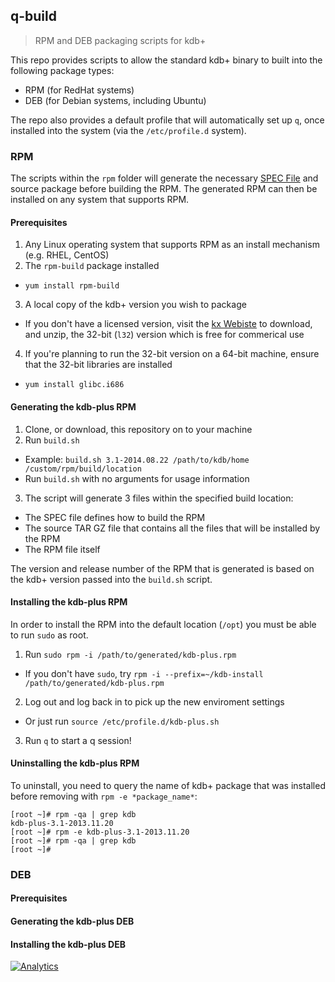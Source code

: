 ## q-build

> RPM and DEB packaging scripts for kdb+

This repo provides scripts to allow the standard kdb+ binary to built into the following package types:

* RPM (for RedHat systems)
* DEB (for Debian systems, including Ubuntu)

The repo also provides a default profile that will automatically set up `q`, once installed into the system (via the `/etc/profile.d` system).  

### RPM

The scripts within the `rpm` folder will generate the necessary [SPEC File](http://www.rpm.org/max-rpm/ch-rpm-inside.html) and source package before building the RPM. The generated RPM can then be installed on any system that supports RPM.

#### Prerequisites

1. Any Linux operating system that supports RPM as an install mechanism (e.g. RHEL, CentOS)
2. The `rpm-build` package installed
  * `yum install rpm-build`
3. A local copy of the kdb+ version you wish to package
  * If you don't have a licensed version, visit the [kx Webiste](http://kx.com/software-download.php) to download, and unzip, the 32-bit (`l32`) version which is free for commerical use
4. If you're planning to run the 32-bit version on a 64-bit machine, ensure that the 32-bit libraries are installed
  * `yum install glibc.i686`

#### Generating the kdb-plus RPM

1. Clone, or download, this repository on to your machine
2. Run `build.sh`
  * Example: `build.sh 3.1-2014.08.22 /path/to/kdb/home /custom/rpm/build/location`
  * Run `build.sh` with no arguments for usage information
3. The script will generate 3 files within the specified build location:
  * The SPEC file defines how to build the RPM
  * The source TAR GZ file that contains all the files that will be installed by the RPM
  * The RPM file itself 

The version and release number of the RPM that is generated is based on the kdb+ version passed into the `build.sh` script. 

#### Installing the kdb-plus RPM

In order to install the RPM into the default location (`/opt`) you must be able to run `sudo` as root. 

1. Run `sudo rpm -i /path/to/generated/kdb-plus.rpm`
  * If you don't have `sudo`, try `rpm -i --prefix=~/kdb-install /path/to/generated/kdb-plus.rpm`
2. Log out and log back in to pick up the new enviroment settings
  * Or just run `source /etc/profile.d/kdb-plus.sh`
3. Run `q` to start a q session!

#### Uninstalling the kdb-plus RPM

To uninstall, you need to query the name of kdb+ package that was installed before removing with `rpm -e *package_name*`:

```
[root ~]# rpm -qa | grep kdb
kdb-plus-3.1-2013.11.20
[root ~]# rpm -e kdb-plus-3.1-2013.11.20
[root ~]# rpm -qa | grep kdb
[root ~]#
```

### DEB

#### Prerequisites

#### Generating the kdb-plus DEB

#### Installing the kdb-plus DEB


[![Analytics](https://ga-beacon.appspot.com/UA-54104883-2/q-build/README)](https://github.com/jasraj/q-build)
